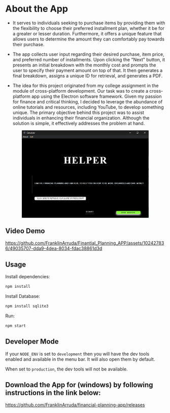 # About the App

* It serves to individuals seeking to purchase items by providing them with the flexibility to choose their preferred installment plan, whether it be for a greater or lesser duration. Furthermore, it offers a unique feature that allows users to determine the amount they can comfortably pay towards their purchase.

* The app collects user input regarding their desired purchase, item price, and preferred number of installments. Upon clicking the "Next" button, it presents an initial breakdown with the monthly cost and prompts the user to specify their payment amount on top of that. It then generates a final breakdown, assigns a unique ID for retrieval, and generates a PDF.

* The idea for this project originated from my college assignment in the module of cross-platform development. Our task was to create a cross-platform app using the Electron software framework. Given my passion for finance and critical thinking, I decided to leverage the abundance of online tutorials and resources, including YouTube, to develop something unique. The primary objective behind this project was to assist individuals in enhancing their financial organization. Although the solution is simple, it effectively addresses the problem at hand.


<div style="display: flex; justify-content: center">
    <img src="/assets/images/electron_app_img.png" width="400"/>
</div>

## Video Demo
https://github.com/FranklinArruda/Finantial_Planning_APP/assets/102427836/49035707-dda9-4dea-8034-fdac38861d3d


## Usage

Install dependencies:

```bash
npm install
```

Install Database:

```bash
npm install sqlite3
```

Run:

```bash
npm start
```


## Developer Mode

If your `NODE_ENV` is set to `development` then you will have the dev tools enabled and available in the menu bar. It will also open them by default.

When set to `production`, the dev tools will not be available.

## Download the App for (windows) by following instructions in the link below:

https://github.com/FranklinArruda/financial-planning-app/releases



